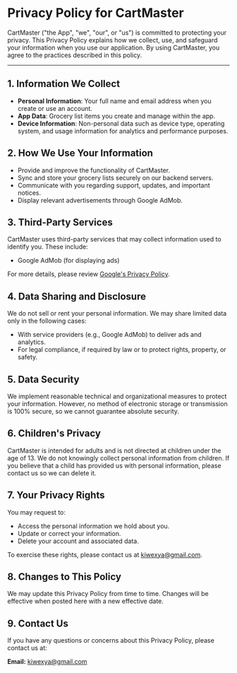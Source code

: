 # Privacy Policy for CartMaster

CartMaster ("the App", "we", "our", or "us") is committed to protecting your privacy. This Privacy Policy explains how we collect, use, and safeguard your information when you use our application. By using CartMaster, you agree to the practices described in this policy.

---

## 1. Information We Collect
- **Personal Information**: Your full name and email address when you create or use an account.
- **App Data**: Grocery list items you create and manage within the app.
- **Device Information**: Non-personal data such as device type, operating system, and usage information for analytics and performance purposes.

## 2. How We Use Your Information
- Provide and improve the functionality of CartMaster.
- Sync and store your grocery lists securely on our backend servers.
- Communicate with you regarding support, updates, and important notices.
- Display relevant advertisements through Google AdMob.

## 3. Third-Party Services
CartMaster uses third-party services that may collect information used to identify you. These include:
- Google AdMob (for displaying ads)

For more details, please review [Google's Privacy Policy](https://policies.google.com/privacy).

## 4. Data Sharing and Disclosure
We do not sell or rent your personal information. We may share limited data only in the following cases:
- With service providers (e.g., Google AdMob) to deliver ads and analytics.
- For legal compliance, if required by law or to protect rights, property, or safety.

## 5. Data Security
We implement reasonable technical and organizational measures to protect your information. However, no method of electronic storage or transmission is 100% secure, so we cannot guarantee absolute security.

## 6. Children's Privacy
CartMaster is intended for adults and is not directed at children under the age of 13. We do not knowingly collect personal information from children. If you believe that a child has provided us with personal information, please contact us so we can delete it.

## 7. Your Privacy Rights
You may request to:
- Access the personal information we hold about you.
- Update or correct your information.
- Delete your account and associated data.

To exercise these rights, please contact us at [kiwexya@gmail.com](mailto:kiwexya@gmail.com).

## 8. Changes to This Policy
We may update this Privacy Policy from time to time. Changes will be effective when posted here with a new effective date.

## 9. Contact Us
If you have any questions or concerns about this Privacy Policy, please contact us at:

**Email:** [kiwexya@gmail.com](mailto:kiwexya@gmail.com)
